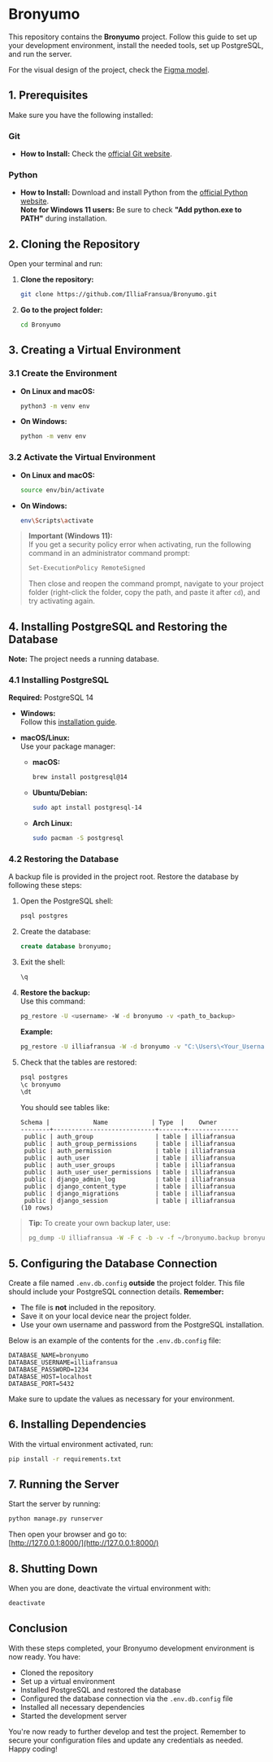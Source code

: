 # Bronyumo

This repository contains the **Bronyumo** project. Follow this guide to set up your development environment, install the needed tools, set up PostgreSQL, and run the server.

For the visual design of the project, check the [Figma model](https://www.figma.com/design/XMX1W4mwttgUy8L0a4kzQe/Bronyumo.ua?node-id=0-1&t=R0HweH7mP9Udk7mT-1).

## 1. Prerequisites

Make sure you have the following installed:

### Git

- **How to Install:** Check the [official Git website](https://git-scm.com/).

### Python

- **How to Install:** Download and install Python from the [official Python website](https://www.python.org/).  
  **Note for Windows 11 users:** Be sure to check **"Add python.exe to PATH"** during installation.

## 2. Cloning the Repository

Open your terminal and run:

1. **Clone the repository:**

   ```bash
   git clone https://github.com/IlliaFransua/Bronyumo.git
   ```

2. **Go to the project folder:**

   ```bash
   cd Bronyumo
   ```

## 3. Creating a Virtual Environment

### 3.1 Create the Environment

- **On Linux and macOS:**

  ```bash
  python3 -m venv env
  ```

- **On Windows:**

  ```bash
  python -m venv env
  ```

### 3.2 Activate the Virtual Environment

- **On Linux and macOS:**

  ```bash
  source env/bin/activate
  ```

- **On Windows:**

  ```bash
  env\Scripts\activate
  ```

> **Important (Windows 11):**  
> If you get a security policy error when activating, run the following command in an administrator command prompt:
> 
> ```bash
> Set-ExecutionPolicy RemoteSigned
> ```
> Then close and reopen the command prompt, navigate to your project folder (right-click the folder, copy the path, and paste it after `cd`), and try activating again.

## 4. Installing PostgreSQL and Restoring the Database

**Note:** The project needs a running database.

### 4.1 Installing PostgreSQL

**Required:** PostgreSQL 14

- **Windows:**  
  Follow this [installation guide](https://www.geeksforgeeks.org/install-postgresql-on-windows/).

- **macOS/Linux:**  
  Use your package manager:
  
  - **macOS:**
  
    ```bash
    brew install postgresql@14
    ```
  
  - **Ubuntu/Debian:**
  
    ```bash
    sudo apt install postgresql-14
    ```
  
  - **Arch Linux:**
  
    ```bash
    sudo pacman -S postgresql
    ```

### 4.2 Restoring the Database

A backup file is provided in the project root. Restore the database by following these steps:

1. Open the PostgreSQL shell:

   ```bash
   psql postgres
   ```

2. Create the database:

   ```sql
   create database bronyumo;
   ```

3. Exit the shell:

   ```bash
   \q
   ```

4. **Restore the backup:**  
   Use this command:

   ```bash
   pg_restore -U <username> -W -d bronyumo -v <path_to_backup>
   ```

   **Example:**

   ```bash
   pg_restore -U illiafransua -W -d bronyumo -v "C:\Users\<Your_Username>\Documents\Telegram Desktop\bronyumo.backup"
   ```

5. Check that the tables are restored:

   ```bash
   psql postgres
   \c bronyumo
   \dt
   ```

   You should see tables like:

   ```
   Schema |            Name            | Type  |    Owner     
   --------+----------------------------+-------+--------------
    public | auth_group                 | table | illiafransua
    public | auth_group_permissions     | table | illiafransua
    public | auth_permission            | table | illiafransua
    public | auth_user                  | table | illiafransua
    public | auth_user_groups           | table | illiafransua
    public | auth_user_user_permissions | table | illiafransua
    public | django_admin_log           | table | illiafransua
    public | django_content_type        | table | illiafransua
    public | django_migrations          | table | illiafransua
    public | django_session             | table | illiafransua
   (10 rows)
   ```

> **Tip:** To create your own backup later, use:
>
> ```bash
> pg_dump -U illiafransua -W -F c -b -v -f ~/bronyumo.backup bronyumo
> ```

## 5. Configuring the Database Connection

Create a file named `.env.db.config` **outside** the project folder. This file should include your PostgreSQL connection details. **Remember:**

- The file is **not** included in the repository.
- Save it on your local device near the project folder.
- Use your own username and password from the PostgreSQL installation.

Below is an example of the contents for the `.env.db.config` file:

```env
DATABASE_NAME=bronyumo
DATABASE_USERNAME=illiafransua
DATABASE_PASSWORD=1234
DATABASE_HOST=localhost
DATABASE_PORT=5432
```

Make sure to update the values as necessary for your environment.

## 6. Installing Dependencies

With the virtual environment activated, run:

```bash
pip install -r requirements.txt
```

## 7. Running the Server

Start the server by running:

```bash
python manage.py runserver
```

Then open your browser and go to:  
[http://127.0.0.1:8000/](http://127.0.0.1:8000/)

## 8. Shutting Down

When you are done, deactivate the virtual environment with:

```bash
deactivate
```

## Conclusion

With these steps completed, your Bronyumo development environment is now ready. You have:

- Cloned the repository
- Set up a virtual environment
- Installed PostgreSQL and restored the database
- Configured the database connection via the `.env.db.config` file
- Installed all necessary dependencies
- Started the development server

You're now ready to further develop and test the project. Remember to secure your configuration files and update any credentials as needed. Happy coding!
